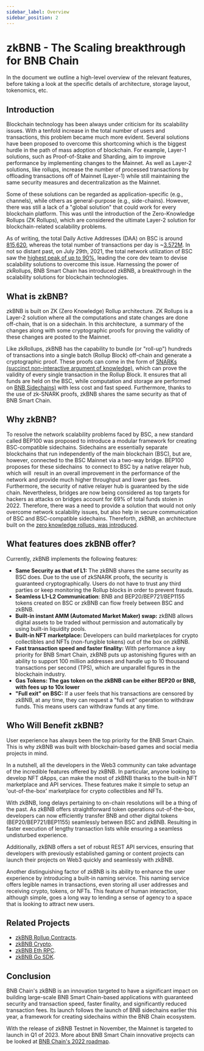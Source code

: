 ```yaml
---
sidebar_label: Overview
sidebar_position: 2
---
```

# zkBNB - The Scaling breakthrough for BNB Chain

In the document we outline a high-level overview of the relevant features, before taking a look at the specific details of architecture, storage layout, tokenomics, etc.

## Introduction

Blockchain technology has been always under criticism for its scalability issues. With a tenfold increase in the total number of users and transactions, this problem became much more evident. Several solutions have been proposed to overcome this shortcoming which is the biggest hurdle in the path of mass adoption of blockchain. For example, Layer-1 solutions, such as Proof-of-Stake and Sharding, aim to improve performance by implementing changes to the Mainnet. As well as Layer-2 solutions, like rollups, increase the number of processed transactions by offloading transactions off of Mainnet (Layer-1) while still maintaining the same security measures and decentralization as the Mainnet.

Some of these solutions can be regarded as application-specific (e.g., channels), while others as general-purpose (e.g., side-chains). However, there was still a lack of a "global solution" that could work for every blockchain platform. This was until the introduction of the Zero-Knowledge Rollups (ZK Rollups), which are considered the ultimate Layer-2 solution for blockchain-related scalability problems.

As of writing, the total Daily Active Addresses (DAA) on BSC is around [815,620](https://ycharts.com/indicators/sources/bscscan), whereas the total number of transactions per day is ~[3.572M](https://ycharts.com/indicators/reports/binance_smart_chain_statistics). In not so distant past, on July 29th, 2021, the total network utilization of BSC saw the [highest peak of up to 90%](https://bscscan.com/chart/networkutilization), leading the core dev team to devise scalability solutions to overcome this issue. Harnessing the power of zkRollups, BNB Smart Chain has introduced zkBNB, a breakthrough in the scalability solutions for blockchain technologies.

## What is zkBNB?

zkBNB is built on ZK (Zero Knowledge) Rollup architecture. ZK Rollups is a Layer-2 solution where all the computations and state changes are done off-chain, that is on a sidechain. In this architecture,  a summary of the changes along with some cryptographic proofs for proving the validity of these changes are posted to the Mainnet.

Like zkRollups, zkBNB has the capability to bundle (or "roll-up") hundreds of transactions into a single batch (Rollup Block) off-chain and generate a cryptographic proof. These proofs can come in the form of [SNARKs (succinct non-interactive argument of knowledge)](https://cointelegraph.com/explained/zk-starks-vs-zk-snarks-explained), which can prove the validity of every single transaction in the Rollup Block. It ensures that all funds are held on the BSC, while computation and storage are performed on [BNB Sidechains)](https://docs.bnbchain.org/docs/BNBSidechain/overview/bs-overview) with less cost and fast speed. Furthermore, thanks to the use of zk-SNARK proofs, zkBNB shares the same security as that of BNB Smart Chain.

## Why zkBNB?

To resolve the network scalability problems faced by BSC, a new standard called BEP100 was proposed to introduce a modular framework for creating BSC-compatible sidechains. Sidechains are essentially separate blockchains that run independently of the main blockchain (BSC), but are, however, connected to the BSC Mainnet via a two-way bridge. BEP100 proposes for these sidechains  to connect to BSC by a native relayer hub, which will  result in an overall improvement in the performance of the network and provide much higher throughput and lower gas fees. Furthermore, the security of native relayer hub is guaranteed by the side chain. Nevertheless, bridges are now being considered as top targets for hackers as attacks on bridges account for 69% of total funds stolen in 2022. Therefore, there was a need to provide a solution that would not only overcome network scalability issues, but also help in secure communication of BSC and BSC-compatible sidechains. Thereforth, zkBNB, an architecture built on the [zero knowledge rollups, was introduced](https://ethereum.org/en/developers/docs/scaling/zk-rollups/).

## What features does zkBNB offer?

Currently, zkBNB implements the following features:

-   **Same Security as that of L1:** The zkBNB shares the same security as BSC does. Due to the use of zkSNARK proofs, the security is guaranteed cryptographically. Users do not have to trust any third parties or keep monitoring the Rollup blocks in order to prevent frauds.
-   **Seamless L1-L2 Communication**: BNB and BEP20/BEP721/BEP1155 tokens created on BSC or zkBNB can flow freely between BSC and zkBNB.
-   **Built-in instant AMM (Automated Market Maker) swap:** zkBNB allows digital assets to be traded without permission and automatically by using built-in liquidity pools.
-   **Built-in NFT marketplace:** Developers can build marketplaces for crypto collectibles and NFTs (non-fungible tokens) out of the box on zkBNB.
-   **Fast transaction speed and faster finality:** With performance a key priority for BNB Smart Chain, zkBNB puts up astonishing figures with an ability to support 100 million addresses and handle up to 10 thousand transactions per second (TPS), which are unparallel figures in the blockchain industry.
-   ******Gas Tokens:** The gas token on the zkBNB can be either BEP20 or BNB, with fees up to 10x lower****
-   **"Full exit" on BSC:** If a user feels that his transactions are censored by zkBNB, at any time, they can request a "full exit" operation to withdraw funds. This means users can withdraw funds at any time.

## Who Will Benefit zkBNB?

User experience has always been the top priority for the BNB Smart Chain. This is why zkBNB was built with blockchain-based games and social media projects in mind.

In a nutshell, all the developers in the Web3 community can take advantage of the incredible features offered by zkBNB. In particular, anyone looking to develop NFT dApps, can make the most of zkBNB thanks to the built-in NFT marketplace and API services. These features make it simple to setup an 'out-of-the-box' marketplace for crypto collectibles and NFTs.

With zkBNB, long delays pertaining to on-chain resolutions will be a thing of the past. As zkBNB offers straightforward token operations out-of-the-box, developers can now efficiently transfer BNB and other digital tokens (BEP20/BEP721/BEP1155) seamlessly between BSC and zkBNB. Resulting in faster execution of lengthy transaction lists while ensuring a seamless undisturbed experience.

Additionally, zkBNB offers a set of robust REST API services, ensuring that developers with previously established gaming or content projects can launch their projects on Web3 quickly and seamlessly with zkBNB.

Another distinguishing factor of zkBNB is its ability to enhance the user experience by introducing a built-in naming service. This naming service offers legible names in transactions, even storing all user addresses and receiving crypto, tokens, or NFTs. This feature of human interaction, although simple, goes a long way to lending a sense of agency to a space that is looking to attract new users.

## Related Projects
- [zkBNB Rollup Contracts](https://github.com/bnb-chain/zkBNB-contract).
- [zkBNB Crypto](https://github.com/bnb-chain/zkBNB-crypto).
- [zkBNB Eth RPC](https://github.com/bnb-chain/zkBNB-eth-rpc).
- [zkBNB Go SDK](https://github.com/bnb-chain/zkBNB-go-sdk).

## Conclusion

BNB Chain's zkBNB is an innovation targeted to have a significant impact on building large-scale BNB Smart Chain-based applications with guaranteed security and transaction speed, faster finality, and significantly reduced transaction fees. Its launch follows the launch of BNB sidechains earlier this year, a framework for creating sidechains within the BNB Chain ecosystem.

With the release of zkBNB Testnet in November, the Mainnet is targeted to launch in Q1 of 2023. More about BNB Smart Chain innovative projects can be looked at [BNB Chain's 2022 roadmap](https://www.bnbchain.org/en/blog/bnb-chain-tech-roadmap-2022/).

